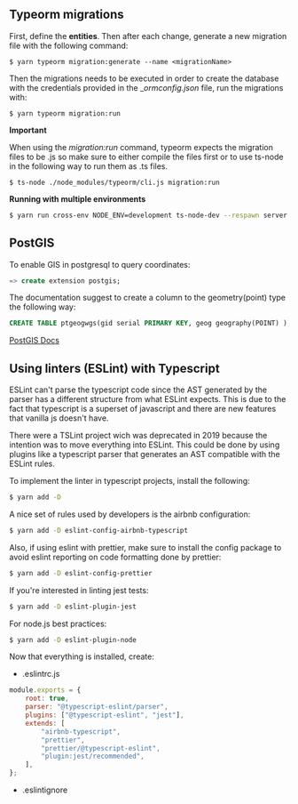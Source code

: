 ## Typeorm migrations

First, define the **entities**. Then after each change, generate a new migration
file with the following command:

```
$ yarn typeorm migration:generate --name <migrationName>
```

Then the migrations needs to be executed in order to create the database with the credentials
provided in the \__ormconfig.json_ file, run the migrations with:

```
$ yarn typeorm migration:run
```

**Important**

When using the _migration:run_ command, typeorm expects the migration files to be .js so make sure to either compile the files first or
to use ts-node in the following way to run them as .ts files.

```
$ ts-node ./node_modules/typeorm/cli.js migration:run
```

**Running with multiple environments**

```bash
$ yarn run cross-env NODE_ENV=development ts-node-dev --respawn server.ts
```

## PostGIS

To enable GIS in postgresql to query coordinates:

```sql
=> create extension postgis;
```

The documentation suggest to create a column to the geometry(point) type the following way:

```sql
CREATE TABLE ptgeogwgs(gid serial PRIMARY KEY, geog geography(POINT) );
```

[PostGIS Docs](https://postgis.net/stuff/postgis-3.1.pdf)

## Using linters (ESLint) with Typescript

ESLint can't parse the typescript code since the AST generated by the parser has a different structure from what ESLint expects. This is due
to the fact that typescript is a superset of javascript and there are new features that vanilla js doesn't have.

There were a TSLint project wich was deprecated in 2019 because the intention was to move everything into ESLint. This could be done
by using plugins like a typescript parser that generates an AST compatible with the ESLint rules.

To implement the linter in typescript projects, install the following:

```bash
$ yarn add -D
```

A nice set of rules used by developers is the airbnb configuration:

```bash
$ yarn add -D eslint-config-airbnb-typescript
```

Also, if using eslint with prettier, make sure to install the config package to avoid eslint reporting on code formatting done by prettier:

```bash
$ yarn add -D eslint-config-prettier
```

If you're interested in linting jest tests:

```bash
$ yarn add -D eslint-plugin-jest
```

For node.js best practices:

```bash
$ yarn add -D eslint-plugin-node
```

Now that everything is installed, create:

- .eslintrc.js

```javascript
module.exports = {
	root: true,
	parser: "@typescript-eslint/parser",
	plugins: ["@typescript-eslint", "jest"],
	extends: [
		"airbnb-typescript",
		"prettier",
		"prettier/@typescript-eslint",
		"plugin:jest/recommended",
	],
};
```

- .eslintignore
